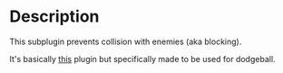 # Description

This subplugin prevents collision with enemies (aka blocking).

It's basically [this](https://github.com/Franc1sco/SimpleAnti-StuckNoBlock) plugin but specifically made to be used for dodgeball.
